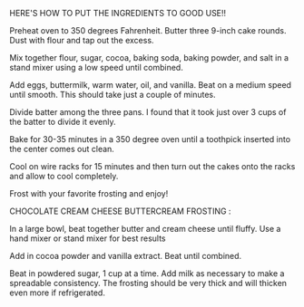 HERE'S HOW TO PUT THE INGREDIENTS TO GOOD USE!!

Preheat oven to 350 degrees Fahrenheit. Butter three 9-inch cake rounds. Dust with flour and tap out the excess.

Mix together flour, sugar, cocoa, baking soda, baking powder, and salt in a stand mixer using a low speed until combined.

Add eggs, buttermilk, warm water, oil, and vanilla. Beat on a medium speed until smooth. This should take just a couple of minutes.

Divide batter among the three pans. I found that it took just over 3 cups of the batter to divide it evenly.

Bake for 30-35 minutes in a 350 degree oven until a toothpick inserted into the center comes out clean.

Cool on wire racks for 15 minutes and then turn out the cakes onto the racks and allow to cool completely.

Frost with your favorite frosting and enjoy!

CHOCOLATE CREAM CHEESE BUTTERCREAM FROSTING :

In a large bowl, beat together butter and cream cheese until fluffy. Use a hand mixer or stand mixer for best results

Add in cocoa powder and vanilla extract. Beat until combined.

Beat in powdered sugar, 1 cup at a time. Add milk as necessary to make a spreadable consistency. The frosting should be very thick and will thicken even more if refrigerated.